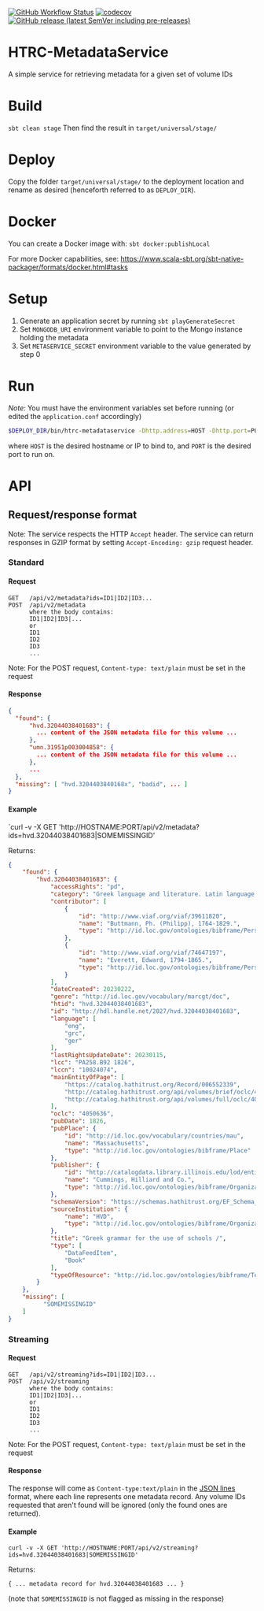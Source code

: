 [![GitHub Workflow Status](https://img.shields.io/github/actions/workflow/status/htrc/HTRC-MetadataService/ci.yml?branch=develop)](https://github.com/htrc/HTRC-MetadataService/actions/workflows/ci.yml)
[![codecov](https://codecov.io/github/htrc/HTRC-MetadataService/branch/develop/graph/badge.svg?token=LILLTB9G4K)](https://codecov.io/github/htrc/HTRC-MetadataService)
[![GitHub release (latest SemVer including pre-releases)](https://img.shields.io/github/v/release/htrc/HTRC-MetadataService?include_prereleases&sort=semver)](https://github.com/htrc/HTRC-MetadataService/releases/latest)

# HTRC-MetadataService
A simple service for retrieving metadata for a given set of volume IDs

# Build
`sbt clean stage`
Then find the result in `target/universal/stage/`

# Deploy
Copy the folder `target/universal/stage/` to the deployment location and rename as desired (henceforth referred to as `DEPLOY_DIR`).

# Docker
You can create a Docker image with:
`sbt docker:publishLocal`

For more Docker capabilities, see: https://www.scala-sbt.org/sbt-native-packager/formats/docker.html#tasks

# Setup
1. Generate an application secret by running `sbt playGenerateSecret`
2. Set `MONGODB_URI` environment variable to point to the Mongo instance holding the metadata
3. Set `METASERVICE_SECRET` environment variable to the value generated by step 0

# Run
*Note:* You must have the environment variables set before running (or edited the `application.conf` accordingly)
```bash
$DEPLOY_DIR/bin/htrc-metadataservice -Dhttp.address=HOST -Dhttp.port=PORT -Dplay.http.context=/api
```
where `HOST` is the desired hostname or IP to bind to, and `PORT` is the desired port to run on.

# API

## Request/response format

Note: The service respects the HTTP `Accept` header.
The service can return responses in GZIP format by setting `Accept-Encoding: gzip` request header.


### Standard

#### Request

```
GET   /api/v2/metadata?ids=ID1|ID2|ID3...
POST  /api/v2/metadata
      where the body contains:
      ID1|ID2|ID3|...
      or
      ID1
      ID2
      ID3
      ...
```
Note: For the POST request, `Content-type: text/plain` must be set in the request

#### Response
```json
{
  "found": {
      "hvd.32044038401683": {
        ... content of the JSON metadata file for this volume ...
      },
      "umn.31951p003004858": {
        ... content of the JSON metadata file for this volume ...
      },
      ...
  },
  "missing": [ "hvd.3204403840168x", "badid", ... ]
}
```

#### Example

`curl -v -X GET 'http://HOSTNAME:PORT/api/v2/metadata?ids=hvd.32044038401683|SOMEMISSINGID'

Returns:
```json
{
    "found": {
        "hvd.32044038401683": {
            "accessRights": "pd",
            "category": "Greek language and literature. Latin language and literature",
            "contributor": [
                {
                    "id": "http://www.viaf.org/viaf/39611820",
                    "name": "Buttmann, Ph. (Philipp), 1764-1829.",
                    "type": "http://id.loc.gov/ontologies/bibframe/Person"
                },
                {
                    "id": "http://www.viaf.org/viaf/74647197",
                    "name": "Everett, Edward, 1794-1865.",
                    "type": "http://id.loc.gov/ontologies/bibframe/Person"
                }
            ],
            "dateCreated": 20230222,
            "genre": "http://id.loc.gov/vocabulary/marcgt/doc",
            "htid": "hvd.32044038401683",
            "id": "http://hdl.handle.net/2027/hvd.32044038401683",
            "language": [
                "eng",
                "grc",
                "ger"
            ],
            "lastRightsUpdateDate": 20230115,
            "lcc": "PA258.B92 1826",
            "lccn": "10024074",
            "mainEntityOfPage": [
                "https://catalog.hathitrust.org/Record/006552339",
                "http://catalog.hathitrust.org/api/volumes/brief/oclc/4050636.json",
                "http://catalog.hathitrust.org/api/volumes/full/oclc/4050636.json"
            ],
            "oclc": "4050636",
            "pubDate": 1826,
            "pubPlace": {
                "id": "http://id.loc.gov/vocabulary/countries/mau",
                "name": "Massachusetts",
                "type": "http://id.loc.gov/ontologies/bibframe/Place"
            },
            "publisher": {
                "id": "http://catalogdata.library.illinois.edu/lod/entities/ProvisionActivityAgent/ht/Cummings,%20Hilliard%20and%20Co.",
                "name": "Cummings, Hilliard and Co.",
                "type": "http://id.loc.gov/ontologies/bibframe/Organization"
            },
            "schemaVersion": "https://schemas.hathitrust.org/EF_Schema_MetadataSubSchema_v_3.0",
            "sourceInstitution": {
                "name": "HVD",
                "type": "http://id.loc.gov/ontologies/bibframe/Organization"
            },
            "title": "Greek grammar for the use of schools /",
            "type": [
                "DataFeedItem",
                "Book"
            ],
            "typeOfResource": "http://id.loc.gov/ontologies/bibframe/Text"
        }
    },
    "missing": [
          "SOMEMISSINGID"
    ]
}
```

### Streaming

#### Request

```
GET   /api/v2/streaming?ids=ID1|ID2|ID3...
POST  /api/v2/streaming
      where the body contains:
      ID1|ID2|ID3|...
      or
      ID1
      ID2
      ID3
      ...
```

Note: For the POST request, `Content-type: text/plain` must be set in the request

#### Response

The response will come as `Content-type:text/plain` in the [JSON lines](https://jsonlines.org/) format, 
where each line represents one metadata record. Any volume IDs requested that aren't found will be ignored
(only the found ones are returned).

#### Example

`curl -v -X GET 'http://HOSTNAME:PORT/api/v2/streaming?ids=hvd.32044038401683|SOMEMISSINGID'`

Returns:
```
{ ... metadata record for hvd.32044038401683 ... }
```
(note that `SOMEMISSINGID` is not flagged as missing in the response)
